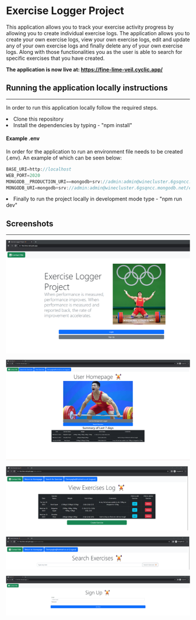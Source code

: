 <h1>Exercise Logger Project</h1>
<p>This application allows you to track your exercise activity progress by allowing you to create individual exercise logs. The application allows you to create your own exercise logs, view your own exercise logs, edit and update any of your own exercise logs and finally delete any of your own exercise logs. Along with those functionalities you as the user is able to search for specific exercises that you have created. </p>

**<p>The application is now live at: https://fine-lime-veil.cyclic.app/</p>**

<h2>Running the application locally instructions</h2><hr>
<p>In order to run this application locally follow the required steps.</p>
<li>Clone this repository </li>
<li>Install the dependencies by typing -  "npm install"</li>

<h4>Example .env</h4>

<p>In order for the application to run an environment file needs to be created (.env). An example of which can be seen below:</p>

```javascript
BASE_URI=http://localhost
WEB_PORT=2020
MONGODB__PRODUCTION_URI==mongodb+srv://admin:admin@winecluster.6gsqncc.mongodb.net/exercises?retryWrites=true&w=majority
MONGODB_URI=mongodb+srv://admin:admin@winecluster.6gsqncc.mongodb.net/exercisesDev?retryWrites=true&w=majority
```
<li>Finally to run the project locally in development mode type - "npm run dev" </li> 

<h2>Screenshots</h2><hr>

![](ReportImages/indexPage.png)

![](ReportImages/userHomepage.png)

![](ReportImages/viewExercisesLog.png)

![](ReportImages/searchFunctionality.png)

![](ReportImages/signUpPage.png)
